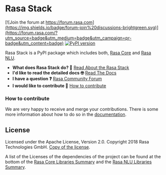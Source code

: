# Rasa Stack
[![Join the forum at https://forum.rasa.com](https://img.shields.io/badge/forum-join%20discussions-brightgreen.svg)](https://forum.rasa.com/?utm_source=badge&utm_medium=badge&utm_campaign=pr-badge&utm_content=badge)
[![PyPI version](https://badge.fury.io/py/rasa.svg)](https://badge.fury.io/py/rasa)

Rasa Stack is a PyPI package which includes both, [Rasa Core](https://github.com/rasahq/rasa_core) and [Rasa NLU](https://github.com/rasahq/rasa_nlu).

- **What does Rasa Stack do? 🤔**
  [Read About the Rasa Stack](https://rasa.com/products/rasa-stack/)
- **I'd like to read the detailed docs 🤓**
  [Read The Docs](https://rasa.com/docs)
- **I have a question ❓**
  [Rasa Community Forum](https://forum.rasa.com)
- **I would like to contribute 🤗**
  [How to contribute](#how-to-contribute)
  
### How to contribute
We are very happy to receive and merge your contributions. There is
some more information about how to do so in the
[documentation](https://rasa.com/docs/getting-started/contributing/).
  
## License
Licensed under the Apache License, Version 2.0. Copyright 2018 Rasa Technologies GmbH. [Copy of the license](LICENSE.txt).

A list of the Licenses of the dependencies of the project can be found at
the bottom of the
[Rasa Core Libraries Summary](https://libraries.io/github/RasaHQ/rasa_core) and the [Rasa NLU Libraries Summary](https://libraries.io/github/RasaHQ/rasa_nlu).